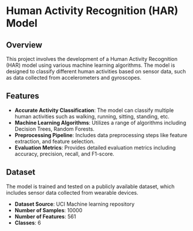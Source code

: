 # Human Activity Recognition (HAR) Model

## Overview

This project involves the development of a Human Activity Recognition (HAR) model using various machine learning algorithms. The model is designed to classify different human activities based on sensor data, such as data collected from accelerometers and gyroscopes. 

## Features

- **Accurate Activity Classification**: The model can classify multiple human activities such as walking, running, sitting, standing, etc.
- **Machine Learning Algorithms**: Utilizes a range of algorithms including Decision Trees, Random Forests.
- **Preprocessing Pipeline**: Includes data preprocessing steps like feature extraction, and feature selection.
- **Evaluation Metrics**: Provides detailed evaluation metrics including accuracy, precision, recall, and F1-score.

## Dataset

The model is trained and tested on a publicly available dataset, which includes sensor data collected from wearable devices. 

- **Dataset Source**: UCI Machine learning repository
- **Number of Samples**: 10000
- **Number of Features**: 561
- **Classes**: 6
